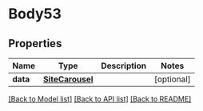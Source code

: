 # Body53

## Properties
Name | Type | Description | Notes
------------ | ------------- | ------------- | -------------
**data** | [**SiteCarousel**](SiteCarousel.md) |  | [optional] 

[[Back to Model list]](../README.md#documentation-for-models) [[Back to API list]](../README.md#documentation-for-api-endpoints) [[Back to README]](../README.md)

